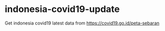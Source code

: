 # indonesia-covid19-update
Get indonesia covid19 latest data from https://covid19.go.id/peta-sebaran
